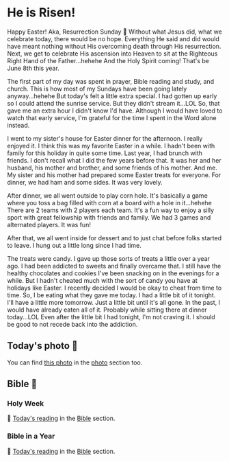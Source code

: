 # He is Risen!

Happy Easter! Aka, Resurrection Sunday 🙌 Without what Jesus did, what we celebrate today, there would be no hope. Everything He said and did would have meant nothing without His overcoming death through His resurrection. Next, we get to celebrate His ascension into Heaven to sit at the Righteous Right Hand of the Father...hehehe And the Holy Spirit coming! That's be June 8th this year.

The first part of my day was spent in prayer, Bible reading and study, and church. This is how most of my Sundays have been going lately anyway...hehehe But today's felt a little extra special. I had gotten up early so I could attend the sunrise service. But they didn't stream it...LOL So, that gave me an extra hour I didn't know I'd have. Although I would have loved to watch that early service, I'm grateful for the time I spent in the Word alone instead.

I went to my sister's house for Easter dinner for the afternoon. I really enjoyed it. I think this was my favorite Easter in a while. I hadn't been with family for this holiday in quite some time. Last year, I had brunch with friends. I don't recall what I did the few years before that. It was her and her husband, his mother and brother, and some friends of his mother. And me. My sister and his mother had prepared some Easter treats for everyone. For dinner, we had ham and some sides. It was very lovely.

After dinner, we all went outside to play corn hole. It's basically a game where you toss a bag filled with corn at a board with a hole in it...hehehe There are 2 teams with 2 players each team. It's a fun way to enjoy a silly sport with great fellowship with friends and family. We had 3 games and alternated players. It was fun!

After that, we all went inside for dessert and to just chat before folks started to leave. I hung out a little long since I had time.

The treats were candy. I gave up those sorts of treats a little over a year ago. I had been addicted to sweets and finally overcame that. I still have the healthy chocolates and cookies I've been snacking on in the evenings for a while. But I hadn't cheated much with the sort of candy you have at holidays like Easter. I recently decided I would be okay to cheat from time to time. So, I be eating what they gave me today. I had a little bit of it tonight. I'll have a little more tomorrow. Just a little bit until it's all gone. In the past, I would have already eaten all of it. Probably while sitting there at dinner today...LOL Even after the little bit I had tonight, I'm not craving it. I should be good to not recede back into the addiction.



## Today's photo 📸

<!--@include: @/photos/photo-a-day/2025/04/19.md{3,}-->

You can find [this photo](/photos/photo-a-day/2025/04/19) in the [photo](/photos/) section too.

## Bible 📖

### Holy Week

📖 [Today's reading](/bible/plans/holy-week-easter/8) in the [Bible](/bible/) section.

### Bible in a Year

📖 [Today's reading](/bible/plans/bible-in-a-year/04/20) in the [Bible](/bible/) section.